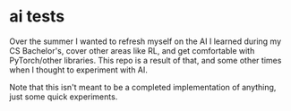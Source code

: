 # ai tests

Over the summer I wanted to refresh myself on the AI I learned during my CS Bachelor's, cover other areas like RL, and get comfortable with PyTorch/other libraries. This repo is a result of that, and some other times when I thought to experiment with AI.

Note that this isn't meant to be a completed implementation of anything, just some quick experiments.
